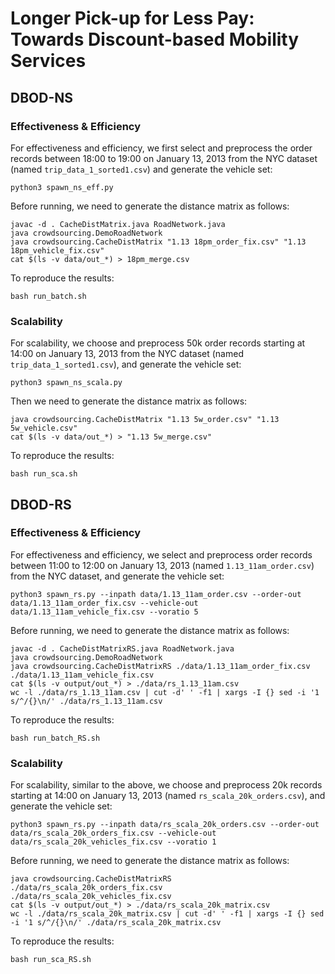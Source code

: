 #  Longer Pick-up for Less Pay: Towards Discount-based Mobility Services

## DBOD-NS

### Effectiveness & Efficiency

For effectiveness and efficiency, we first select and preprocess the order records between 18:00 to 19:00 on January 13, 2013 from the NYC dataset (named `trip_data_1_sorted1.csv`) and generate the vehicle set:
```
python3 spawn_ns_eff.py
```

Before running, we need to generate the distance matrix as follows:
```
javac -d . CacheDistMatrix.java RoadNetwork.java
java crowdsourcing.DemoRoadNetwork
java crowdsourcing.CacheDistMatrix "1.13 18pm_order_fix.csv" "1.13 18pm_vehicle_fix.csv"
cat $(ls -v data/out_*) > 18pm_merge.csv
```

To reproduce the results:
```
bash run_batch.sh
```

### Scalability

For scalability, we choose and preprocess 50k order records starting at 14:00 on January 13, 2013 from the NYC dataset (named `trip_data_1_sorted1.csv`), and generate the vehicle set:
```
python3 spawn_ns_scala.py
```

Then we need to generate the distance matrix as follows:
```
java crowdsourcing.CacheDistMatrix "1.13 5w_order.csv" "1.13 5w_vehicle.csv"
cat $(ls -v data/out_*) > "1.13 5w_merge.csv"
```

To reproduce the results:
```
bash run_sca.sh
```


## DBOD-RS

### Effectiveness & Efficiency

For effectiveness and efficiency, we select and preprocess order records between 11:00 to 12:00 on January 13, 2013 (named `1.13_11am_order.csv`) from the NYC dataset, and generate the vehicle set:
```
python3 spawn_rs.py --inpath data/1.13_11am_order.csv --order-out data/1.13_11am_order_fix.csv --vehicle-out data/1.13_11am_vehicle_fix.csv --voratio 5
```

Before running, we need to generate the distance matrix as follows:
```
javac -d . CacheDistMatrixRS.java RoadNetwork.java
java crowdsourcing.DemoRoadNetwork
java crowdsourcing.CacheDistMatrixRS ./data/1.13_11am_order_fix.csv ./data/1.13_11am_vehicle_fix.csv
cat $(ls -v output/out_*) > ./data/rs_1.13_11am.csv
wc -l ./data/rs_1.13_11am.csv | cut -d' ' -f1 | xargs -I {} sed -i '1 s/^/{}\n/' ./data/rs_1.13_11am.csv
```

To reproduce the results:
```
bash run_batch_RS.sh
```


### Scalability

For scalability, similar to the above, we choose and preprocess 20k records starting at 14:00 on January 13, 2013 (named `rs_scala_20k_orders.csv`), and generate the vehicle set:
```
python3 spawn_rs.py --inpath data/rs_scala_20k_orders.csv --order-out data/rs_scala_20k_orders_fix.csv --vehicle-out data/rs_scala_20k_vehicles_fix.csv --voratio 1
```

Before running, we need to generate the distance matrix as follows:
```
java crowdsourcing.CacheDistMatrixRS ./data/rs_scala_20k_orders_fix.csv ./data/rs_scala_20k_vehicles_fix.csv
cat $(ls -v output/out_*) > ./data/rs_scala_20k_matrix.csv
wc -l ./data/rs_scala_20k_matrix.csv | cut -d' ' -f1 | xargs -I {} sed -i '1 s/^/{}\n/' ./data/rs_scala_20k_matrix.csv
```

To reproduce the results:
```
bash run_sca_RS.sh
```
